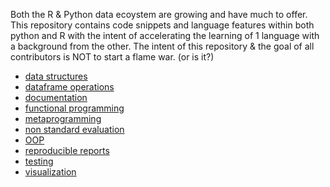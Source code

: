 Both the R & Python data ecoystem are growing and have much to offer. 
This repository contains code snippets and language features within both python and R 
with the intent of accelerating the learning of 1 language with a background from the other. 
The intent of this repository & the goal of all contributors is NOT to start a flame war. (or is it?)

* [data structures](./data_structures)
* [dataframe operations](./dataframe_operations)
* [documentation](./documentation)
* [functional programming](./functional_programming)
* [metaprogramming](./meta_programming)
* [non standard evaluation](./non_standard_evaluation)
* [OOP](./OOP)
* [reproducible reports](./reproducible_reports)
* [testing](./testing)
* [visualization](./visualization)
